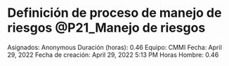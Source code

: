 # Definición de proceso de manejo de riesgos @P21_Manejo de riesgos

Asignados: Anonymous
Duración (horas): 0.46
Equipo: CMMI
Fecha: April 29, 2022
Fecha de creación: April 29, 2022 5:13 PM
Horas Hombre: 0.46